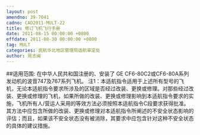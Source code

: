 ```yaml
---
layout: post
amendno: 39-7041
cadno: CAD2011-MULT-22
title: 修订飞机飞行手册
date: 2011-08-15 00:00:00 +0800
effdate: 2011-08-30 00:00:00 +0800
tag: MULT
categories: 民航华北地区管理局适航审定处
author: 周志闽
---
```


##适用范围:
在中华人民共和国注册的、安装了 GE CF6-80C2或CF6-80A系列发动机的波音747及767系列飞机。
注1：本适航指令适用于上述所有型号的飞机，无论本适航指令要求所涉及的区域是否经过改装、更换或修理。对那些经过改装、更换或修理的飞机，如果所做的改装、更换或修理影响到本适航指令要求的实施，飞机所有人/营运人采用的等效方法必须按照本适航指令C段要求获得批准。其方法中应包含所做的改装、更换或修理对本适航指令所阐述的不安全状态影响的评估；而且，如果该不安全状态没有被消除，其要求中应包含针对这种不安全状态的具体的建议措施。

